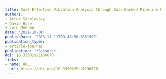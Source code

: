 ```yaml
---
title: Cost-Effective Vibration Analysis through Data-Backed Pipeline Optimisation
authors:
- Artur Sokolovsky
- David Hare
- Jorn Mehnen
date: '2021-10-01'
publishDate: '2023-11-11T09:48:50.606190Z'
publication_types:
- article-journal
publication: '*Sensors*'
doi: 10.3390/s21196678
links:
- name: URL
  url: https://doi.org/10.3390%2Fs21196678
---
```

